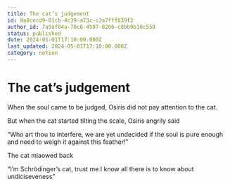 ```yaml
---
title: The cat’s judgement
id: 8a0cecd9-01cb-4c39-a73c-c2a7fff839f2
author_id: 7a9af84a-70c8-4597-8206-c8bb9b10c558
status: published
date: 2024-05-01T17:10:00.000Z
last_updated: 2024-05-01T17:10:00.000Z
category: notion
---
```


# The cat’s judgement


When the soul came to be judged, Osiris did not pay attention to the cat.

But when the cat started tilting the scale, Osiris angrily said 

“Who art thou to interfere, we are yet undecided if the soul is pure enough and need to weigh it against this feather!”

The cat miaowed back

“I’m Schrödinger’s cat, trust me I know all there is to know about undiciseveness”

